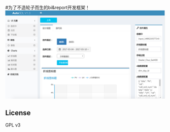 #为了不造轮子而生的bi&report开发框架！
![ttt](https://github.com/YliuChina/arpage/blob/master/app/fristpage.png?raw=true)


## License

GPL v3


